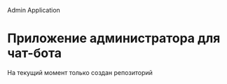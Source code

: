 Admin Application

# Приложение администратора для чат-бота

На текущий момент только создан репозиторий
